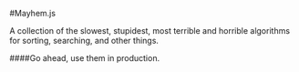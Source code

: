 #Mayhem.js

A collection of the slowest, stupidest, most terrible and horrible algorithms for sorting, searching, and other things. 

####Go ahead, use them in production.

